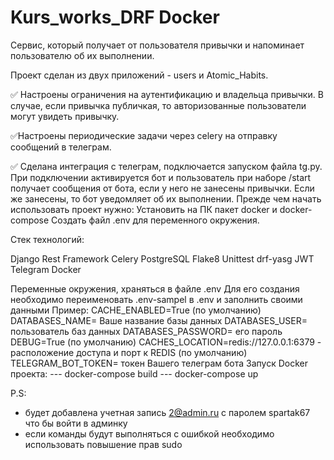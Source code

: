 # Kurs_works_DRF Docker

Сервис, который получает от пользователя привычки и напоминает пользователю об их выполнении.

Проект сделан из двух приложений - users и Atomic_Habits.

✅ Настроены ограничения на аутентификацию и владельца привычки. В случае, если привычка публичкая, то авторизованные
пользователи могут увидеть привычку.

✅Настроены периодические задачи через celery на отправку сообщений в телеграм.

✅ Сделана интеграция с телеграм, подключается запуском файла tg.py. При подключении активируется бот и пользователь при
наборе /start получает сообщения от бота, если у него не занесены привычки. Если же занесены, то бот уведомляет об их
выполнении.
Прежде чем начать использовать проект нужно:
Установить на ПК пакет docker и docker-compose
Создать файл .env для переменного окружения.

Стек технологий:

Django Rest Framework
Celery
PostgreSQL
Flake8
Unittest
drf-yasg
JWT
Telegram
Docker


Переменные окружения, храняться в файле .env 
Для его создания необходимо переименовать .env-sampel в .env и заполнить своими данными
Пример:
CACHE_ENABLED=True (по умолчанию)
DATABASES_NAME= Ваше название базы данных
DATABASES_USER= пользователь баз данных
DATABASES_PASSWORD= его пароль
DEBUG=True (по умолчанию)
CACHES_LOCATION=redis://127.0.0.1:6379  - расположение доступа и порт  к REDIS  (по умолчанию)
TELEGRAM_BOT_TOKEN= токен Вашего телеграм бота
Запуск Docker проекта:
     --- docker-compose build
     --- docker-compose up

P.S:
- будет добавлена учетная запись 2@admin.ru с паролем spartak67 что бы войти в админку
- если команды будут выполняться с ошибкой необходимо  использовать повышение прав sudo